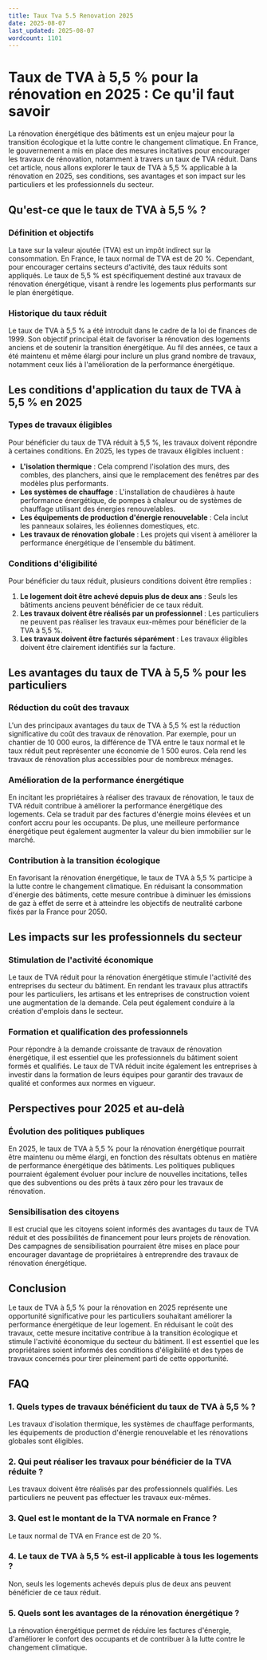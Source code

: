 ```yaml
---
title: Taux Tva 5.5 Renovation 2025
date: 2025-08-07
last_updated: 2025-08-07
wordcount: 1101
---
```


# Taux de TVA à 5,5 % pour la rénovation en 2025 : Ce qu'il faut savoir

La rénovation énergétique des bâtiments est un enjeu majeur pour la transition écologique et la lutte contre le changement climatique. En France, le gouvernement a mis en place des mesures incitatives pour encourager les travaux de rénovation, notamment à travers un taux de TVA réduit. Dans cet article, nous allons explorer le taux de TVA à 5,5 % applicable à la rénovation en 2025, ses conditions, ses avantages et son impact sur les particuliers et les professionnels du secteur.

## Qu'est-ce que le taux de TVA à 5,5 % ?

### Définition et objectifs

La taxe sur la valeur ajoutée (TVA) est un impôt indirect sur la consommation. En France, le taux normal de TVA est de 20 %. Cependant, pour encourager certains secteurs d'activité, des taux réduits sont appliqués. Le taux de 5,5 % est spécifiquement destiné aux travaux de rénovation énergétique, visant à rendre les logements plus performants sur le plan énergétique.

### Historique du taux réduit

Le taux de TVA à 5,5 % a été introduit dans le cadre de la loi de finances de 1999. Son objectif principal était de favoriser la rénovation des logements anciens et de soutenir la transition énergétique. Au fil des années, ce taux a été maintenu et même élargi pour inclure un plus grand nombre de travaux, notamment ceux liés à l'amélioration de la performance énergétique.

## Les conditions d'application du taux de TVA à 5,5 % en 2025

### Types de travaux éligibles

Pour bénéficier du taux de TVA réduit à 5,5 %, les travaux doivent répondre à certaines conditions. En 2025, les types de travaux éligibles incluent :

- **L'isolation thermique** : Cela comprend l'isolation des murs, des combles, des planchers, ainsi que le remplacement des fenêtres par des modèles plus performants.
- **Les systèmes de chauffage** : L'installation de chaudières à haute performance énergétique, de pompes à chaleur ou de systèmes de chauffage utilisant des énergies renouvelables.
- **Les équipements de production d'énergie renouvelable** : Cela inclut les panneaux solaires, les éoliennes domestiques, etc.
- **Les travaux de rénovation globale** : Les projets qui visent à améliorer la performance énergétique de l'ensemble du bâtiment.

### Conditions d'éligibilité

Pour bénéficier du taux réduit, plusieurs conditions doivent être remplies :

1. **Le logement doit être achevé depuis plus de deux ans** : Seuls les bâtiments anciens peuvent bénéficier de ce taux réduit.
2. **Les travaux doivent être réalisés par un professionnel** : Les particuliers ne peuvent pas réaliser les travaux eux-mêmes pour bénéficier de la TVA à 5,5 %.
3. **Les travaux doivent être facturés séparément** : Les travaux éligibles doivent être clairement identifiés sur la facture.

## Les avantages du taux de TVA à 5,5 % pour les particuliers

### Réduction du coût des travaux

L'un des principaux avantages du taux de TVA à 5,5 % est la réduction significative du coût des travaux de rénovation. Par exemple, pour un chantier de 10 000 euros, la différence de TVA entre le taux normal et le taux réduit peut représenter une économie de 1 500 euros. Cela rend les travaux de rénovation plus accessibles pour de nombreux ménages.

### Amélioration de la performance énergétique

En incitant les propriétaires à réaliser des travaux de rénovation, le taux de TVA réduit contribue à améliorer la performance énergétique des logements. Cela se traduit par des factures d'énergie moins élevées et un confort accru pour les occupants. De plus, une meilleure performance énergétique peut également augmenter la valeur du bien immobilier sur le marché.

### Contribution à la transition écologique

En favorisant la rénovation énergétique, le taux de TVA à 5,5 % participe à la lutte contre le changement climatique. En réduisant la consommation d'énergie des bâtiments, cette mesure contribue à diminuer les émissions de gaz à effet de serre et à atteindre les objectifs de neutralité carbone fixés par la France pour 2050.

## Les impacts sur les professionnels du secteur

### Stimulation de l'activité économique

Le taux de TVA réduit pour la rénovation énergétique stimule l'activité des entreprises du secteur du bâtiment. En rendant les travaux plus attractifs pour les particuliers, les artisans et les entreprises de construction voient une augmentation de la demande. Cela peut également conduire à la création d'emplois dans le secteur.

### Formation et qualification des professionnels

Pour répondre à la demande croissante de travaux de rénovation énergétique, il est essentiel que les professionnels du bâtiment soient formés et qualifiés. Le taux de TVA réduit incite également les entreprises à investir dans la formation de leurs équipes pour garantir des travaux de qualité et conformes aux normes en vigueur.

## Perspectives pour 2025 et au-delà

### Évolution des politiques publiques

En 2025, le taux de TVA à 5,5 % pour la rénovation énergétique pourrait être maintenu ou même élargi, en fonction des résultats obtenus en matière de performance énergétique des bâtiments. Les politiques publiques pourraient également évoluer pour inclure de nouvelles incitations, telles que des subventions ou des prêts à taux zéro pour les travaux de rénovation.

### Sensibilisation des citoyens

Il est crucial que les citoyens soient informés des avantages du taux de TVA réduit et des possibilités de financement pour leurs projets de rénovation. Des campagnes de sensibilisation pourraient être mises en place pour encourager davantage de propriétaires à entreprendre des travaux de rénovation énergétique.

## Conclusion

Le taux de TVA à 5,5 % pour la rénovation en 2025 représente une opportunité significative pour les particuliers souhaitant améliorer la performance énergétique de leur logement. En réduisant le coût des travaux, cette mesure incitative contribue à la transition écologique et stimule l'activité économique du secteur du bâtiment. Il est essentiel que les propriétaires soient informés des conditions d'éligibilité et des types de travaux concernés pour tirer pleinement parti de cette opportunité.

## FAQ

### 1. Quels types de travaux bénéficient du taux de TVA à 5,5 % ?

Les travaux d'isolation thermique, les systèmes de chauffage performants, les équipements de production d'énergie renouvelable et les rénovations globales sont éligibles.

### 2. Qui peut réaliser les travaux pour bénéficier de la TVA réduite ?

Les travaux doivent être réalisés par des professionnels qualifiés. Les particuliers ne peuvent pas effectuer les travaux eux-mêmes.

### 3. Quel est le montant de la TVA normale en France ?

Le taux normal de TVA en France est de 20 %.

### 4. Le taux de TVA à 5,5 % est-il applicable à tous les logements ?

Non, seuls les logements achevés depuis plus de deux ans peuvent bénéficier de ce taux réduit.

### 5. Quels sont les avantages de la rénovation énergétique ?

La rénovation énergétique permet de réduire les factures d'énergie, d'améliorer le confort des occupants et de contribuer à la lutte contre le changement climatique.